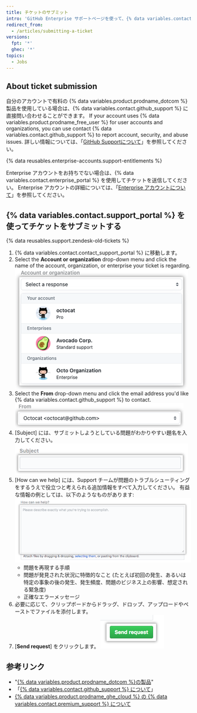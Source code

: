 ```yaml
---
title: チケットのサブミット
intro: 'GitHub Enterprise サポートページを使って、{% data variables.contact.github_support %} にチケットをサブミットできます。'
redirect_from:
  - /articles/submitting-a-ticket
versions:
  fpt: '*'
  ghec: '*'
topics:
  - Jobs
---
```


## About ticket submission
自分のアカウントで有料の {% data variables.product.prodname_dotcom %} 製品を使用している場合は、{% data variables.contact.github_support %} に直接問い合わせることができます。 If your account uses {% data variables.product.prodname_free_user %} for user accounts and organizations, you can use contact {% data variables.contact.github_support %} to report account, security, and abuse issues. 詳しい情報については、「[GitHub Supportについて](/github/working-with-github-support/about-github-support)」を参照してください。

{% data reusables.enterprise-accounts.support-entitlements %}

Enterprise アカウントをお持ちでない場合は、{% data variables.contact.enterprise_portal %} を使用してチケットを送信してください。 Enterprise アカウントの詳細については、「[Enterprise アカウントについて](/enterprise-cloud@latest/admin/overview/about-enterprise-accounts)」を参照してください。

## {% data variables.contact.support_portal %} を使ってチケットをサブミットする

{% data reusables.support.zendesk-old-tickets %}

1. {% data variables.contact.contact_support_portal %} に移動します。
2. Select the **Account or organization** drop-down menu and click the name of the account, organization, or enterprise your ticket is regarding. ![Account field](/assets/images/help/support/account-field.png)
2. Select the **From** drop-down menu and click the email address you'd like {% data variables.contact.github_support %} to contact. ![メールフィールド](/assets/images/help/support/from-field.png)
4. [Subject] には、サブミットしようとしている問題がわかりやすい題名を入力してください。 ![Subject field (題名)](/assets/images/help/support/subject-field.png)
5. [How can we help] には、Support チームが問題のトラブルシューティングをするうえで役立つと考えられる追加情報をすべて入力してください。 有益な情報の例としては、以下のようなものがあります: ![[How can we help] フィールド](/assets/images/help/support/how-can-we-help-field.png)
    - 問題を再現する手順
    - 問題が発見された状況に特徴的なこと (たとえば初回の発生、あるいは特定の事象の後の発生、発生頻度、問題のビジネス上の影響、想定される緊急度)
    - 正確なエラーメッセージ
6. 必要に応じて、クリップボードからドラッグ、ドロップ、アップロードやペーストでファイルを添付します。
7. [**Send request**] をクリックします。 ![[Send request] ボタン](/assets/images/help/support/send-request-button.png)

## 参考リンク
- "[{% data variables.product.prodname_dotcom %}の製品](/github/getting-started-with-github/githubs-products)"
- 「[{% data variables.contact.github_support %} について](/articles/about-github-support)」
- [{% data variables.product.prodname_ghe_cloud %} の {% data variables.contact.premium_support %} について](/articles/about-github-premium-support-for-github-enterprise-cloud)
